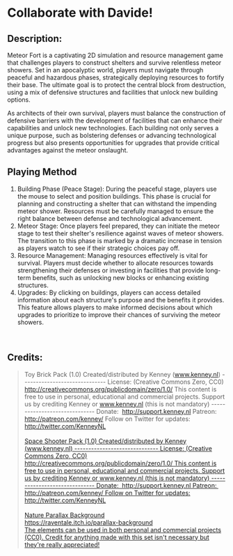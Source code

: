 <p></p>
<h1>Collaborate with Davide!</h1><h2>Description:</h2>
<p>Meteor Fort is a captivating 2D simulation and resource management game that challenges players to construct shelters and survive relentless meteor showers. Set in an apocalyptic world, players must navigate through peaceful and hazardous phases, strategically deploying resources to fortify their base. The ultimate goal is to protect the central block from destruction, using a mix of defensive structures and facilities that unlock new building options.
</p>
<p>As architects of their own survival, players must balance the construction of defensive barriers with the development of facilities that can enhance their capabilities and unlock new technologies. Each building not only serves a unique purpose, such as bolstering defenses or advancing technological progress but also presents opportunities for upgrades that provide critical advantages against the meteor onslaught.
</p>
<p><strong></strong></p>
<h2>Playing Method</h2>
<ol><li>Building Phase (Peace Stage): During the peaceful stage, players use the mouse to select and position buildings. This phase is crucial for planning and constructing a shelter that can withstand the impending meteor shower. Resources must be carefully managed to ensure the right balance between defense and technological advancement.
</li><li>Meteor Stage: Once players feel prepared, they can initiate the meteor stage to test their shelter's resilience against waves of meteor showers. The transition to this phase is marked by a dramatic increase in tension as players watch to see if their strategic choices pay off.
</li><li>Resource Management: Managing resources effectively is vital for survival. Players must decide whether to allocate resources towards strengthening their defenses or investing in facilities that provide long-term benefits, such as unlocking new blocks or enhancing existing structures.
</li><li>Upgrades: By clicking on buildings, players can access detailed information about each structure's purpose and the benefits it provides. This feature allows players to make informed decisions about which upgrades to prioritize to improve their chances of surviving the meteor showers.
</li></ol><p><br></p><h2>Credits:</h2><blockquote>Toy Brick Pack (1.0)      	Created/distributed by Kenney (<a href="http://www.kenney.nl">www.kenney.nl</a>)      			------------------------------      	License: (Creative Commons Zero, CC0)  	<a href="http://creativecommons.org/publicdomain/zero/1.0/">http://creativecommons.org/publicdomain/zero/1.0/</a>      	This content is free to use in personal, educational and commercial projects.  	Support us by crediting Kenney or <a href="http://www.kenney.nl">www.kenney.nl</a> (this is not mandatory)      			------------------------------      	Donate:  &nbsp;<a href="http://support.kenney.nl">http://support.kenney.nl</a>  	Patreon:&nbsp; <a href="http://patreon.com/kenney/">http://patreon.com/kenney/</a>      	Follow on Twitter for updates:  	<a href="http://twitter.com/KenneyNL">http://twitter.com/KenneyNL<br><br>Space Shooter Pack (1.0)      	Created/distributed by Kenney (www.kenney.nl)      			------------------------------      	License: (Creative Commons Zero, CC0)  	http://creativecommons.org/publicdomain/zero/1.0/      	This content is free to use in personal, educational and commercial projects.  	Support us by crediting Kenney or www.kenney.nl (this is not mandatory)      			------------------------------      	Donate:  &nbsp;http://support.kenney.nl  	Patreon:&nbsp; http://patreon.com/kenney/      	Follow on Twitter for updates:  	http://twitter.com/KenneyNL<br><br>Nature Parallax Background<br>https://raventale.itch.io/parallax-background<br>The elements can be used in both personal and commercial projects (CC0). Credit for anything made with this set isn't necessary but they're really appreciated!</a></blockquote>
